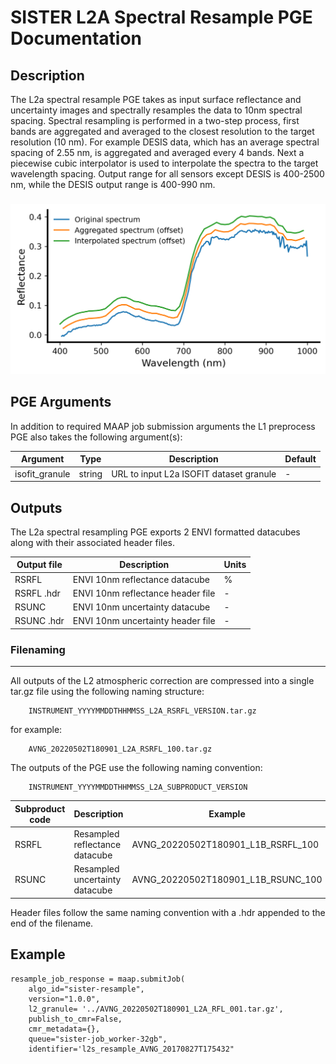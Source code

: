 # SISTER L2A Spectral Resample PGE Documentation

## Description

The L2a spectral resample PGE takes as input surface reflectance and uncertainty images and spectrally resamples the data
to 10nm spectral spacing. Spectral resampling is performed in a two-step process, first bands are aggregated and averaged to the closest resolution to the target resolution (10 nm). For example DESIS data, which has an average spectral spacing of 2.55 nm, is aggregated and averaged every 4 bands. Next a piecewise cubic interpolator is used to interpolate the spectra to the target wavelength spacing. Output range for all sensors except DESIS is 400-2500 nm, while the DESIS output range is 400-990 nm.

###

![DESIS spectral resampling example](./spectral_resample_example.png)

## PGE Arguments

In addition to required MAAP job submission arguments the L1 preprocess PGE also takes the following argument(s):


|Argument| Type |  Description | Default|
|---|---|---|---|
| isofit_granule| string |URL to input L2a ISOFIT dataset granule| -|


## Outputs

The L2a spectral resampling PGE exports 2 ENVI formatted datacubes along with their associated header files. 

|Output file| Description |  Units |
|---|---|---|
| RSRFL| ENVI 10nm reflectance datacube | % |
| RSRFL  .hdr| ENVI 10nm reflectance header file  | - |
| RSUNC| ENVI 10nm uncertainty datacube | - |
| RSUNC  .hdr| ENVI 10nm uncertainty header file  | - |

### Filenaming
---

All outputs of the L2 atmospheric correction are compressed into a single tar.gz file using the following naming structure:
 
 	 	INSTRUMENT_YYYYMMDDTHHMMSS_L2A_RSRFL_VERSION.tar.gz
 	 	
for example:

		AVNG_20220502T180901_L2A_RSRFL_100.tar.gz

The outputs of the PGE use the following naming convention: 
 
		INSTRUMENT_YYYYMMDDTHHMMSS_L2A_SUBPRODUCT_VERSION
		
| Subproduct code | Description |  Example | 
| ---|---|---|
| RSRFL | Resampled reflectance datacube | AVNG\_20220502T180901\_L1B\_RSRFL\_100 |
| RSUNC | Resampled uncertainty datacube | AVNG\_20220502T180901\_L1B\_RSUNC\_100 |


Header files follow the same naming convention with a .hdr appended to the end of the filename.

## Example
	
	resample_job_response = maap.submitJob(
	    algo_id="sister-resample",
	    version="1.0.0",
	    l2_granule= '../AVNG_20220502T180901_L2A_RFL_001.tar.gz',
	    publish_to_cmr=False,
	    cmr_metadata={},
	    queue="sister-job_worker-32gb",
	    identifier='l2s_resample_AVNG_20170827T175432"

 
 















